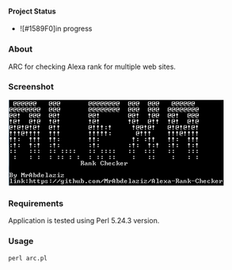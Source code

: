 #### Project Status

- ![#1589F0]in progress
### About

ARC  for checking Alexa rank for multiple web sites.

### Screenshot

![Screenshot](_/sc.png)

### Requirements

Application is tested using Perl 5.24.3 version.

### Usage

```
perl arc.pl
```

